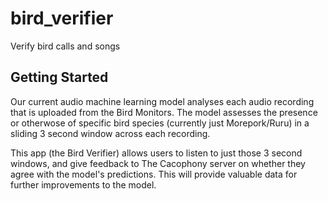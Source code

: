 # bird_verifier

Verify bird calls and songs

## Getting Started

Our current audio machine learning model analyses each audio recording that is uploaded from the Bird Monitors.  The model assesses the presence or otherwose of specific bird species (currently just Morepork/Ruru) in a sliding 3 second window across each recording.

This app (the Bird Verifier) allows users to listen to just those 3 second windows, and give feedback to The Cacophony server on whether they agree with the model's predictions.  This will provide valuable data for further improvements to the model.

